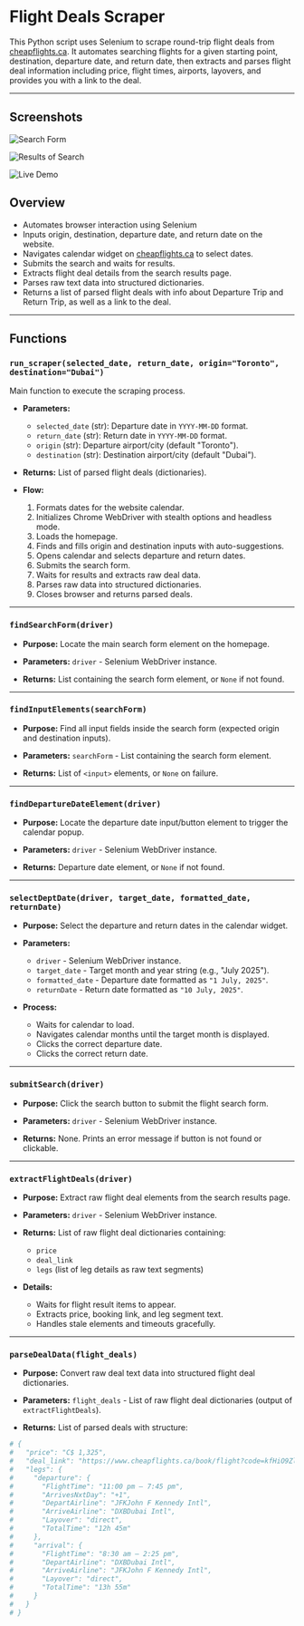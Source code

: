 # Flight Deals Scraper

This Python script uses Selenium to scrape round-trip flight deals from [cheapflights.ca](https://www.cheapflights.ca/). It automates searching flights for a given starting point, destination, departure date, and return date, then extracts and parses flight deal information including price, flight times, airports, layovers, and provides you with a link to the deal.

---

## Screenshots
![Search Form](image.png)

![Results of Search](image-1.png)

![Live Demo](videoDemoEdited-ezgif.com-video-to-gif-converter.gif)

## Overview

- Automates browser interaction using Selenium
- Inputs origin, destination, departure date, and return date on the website.
- Navigates calendar widget on [cheapflights.ca](https://www.cheapflights.ca/) to select dates.
- Submits the search and waits for results.
- Extracts flight deal details from the search results page.
- Parses raw text data into structured dictionaries.
- Returns a list of parsed flight deals with info about Departure Trip and Return Trip, as well as a link to the deal.

---

## Functions

### `run_scraper(selected_date, return_date, origin="Toronto", destination="Dubai")`

Main function to execute the scraping process.

- **Parameters:**
  - `selected_date` (str): Departure date in `YYYY-MM-DD` format.
  - `return_date` (str): Return date in `YYYY-MM-DD` format.
  - `origin` (str): Departure airport/city (default "Toronto").
  - `destination` (str): Destination airport/city (default "Dubai").

- **Returns:** List of parsed flight deals (dictionaries).

- **Flow:**
  1. Formats dates for the website calendar.
  2. Initializes Chrome WebDriver with stealth options and headless mode.
  3. Loads the homepage.
  4. Finds and fills origin and destination inputs with auto-suggestions.
  5. Opens calendar and selects departure and return dates.
  6. Submits the search form.
  7. Waits for results and extracts raw deal data.
  8. Parses raw data into structured dictionaries.
  9. Closes browser and returns parsed deals.

---

### `findSearchForm(driver)`

- **Purpose:** Locate the main search form element on the homepage.

- **Parameters:** `driver` - Selenium WebDriver instance.

- **Returns:** List containing the search form element, or `None` if not found.

---

### `findInputElements(searchForm)`

- **Purpose:** Find all input fields inside the search form (expected origin and destination inputs).

- **Parameters:** `searchForm` - List containing the search form element.

- **Returns:** List of `<input>` elements, or `None` on failure.

---

### `findDepartureDateElement(driver)`

- **Purpose:** Locate the departure date input/button element to trigger the calendar popup.

- **Parameters:** `driver` - Selenium WebDriver instance.

- **Returns:** Departure date element, or `None` if not found.

---

### `selectDeptDate(driver, target_date, formatted_date, returnDate)`

- **Purpose:** Select the departure and return dates in the calendar widget.

- **Parameters:**
  - `driver` - Selenium WebDriver instance.
  - `target_date` - Target month and year string (e.g., "July 2025").
  - `formatted_date` - Departure date formatted as `"1 July, 2025"`.
  - `returnDate` - Return date formatted as `"10 July, 2025"`.

- **Process:**
  - Waits for calendar to load.
  - Navigates calendar months until the target month is displayed.
  - Clicks the correct departure date.
  - Clicks the correct return date.

---

### `submitSearch(driver)`

- **Purpose:** Click the search button to submit the flight search form.

- **Parameters:** `driver` - Selenium WebDriver instance.

- **Returns:** None. Prints an error message if button is not found or clickable.

---

### `extractFlightDeals(driver)`

- **Purpose:** Extract raw flight deal elements from the search results page.

- **Parameters:** `driver` - Selenium WebDriver instance.

- **Returns:** List of raw flight deal dictionaries containing:
  - `price`
  - `deal_link`
  - `legs` (list of leg details as raw text segments)

- **Details:**
  - Waits for flight result items to appear.
  - Extracts price, booking link, and leg segment text.
  - Handles stale elements and timeouts gracefully.

---

### `parseDealData(flight_deals)`

- **Purpose:** Convert raw deal text data into structured flight deal dictionaries.

- **Parameters:** `flight_deals` - List of raw flight deal dictionaries (output of `extractFlightDeals`).

- **Returns:** List of parsed deals with structure:

  
```python
# {
#   "price": "C$ 1,325",
#   "deal_link": "https://www.cheapflights.ca/book/flight?code=kfHiO9Zlst.tYUOhBwwtNbTYwQ_VUUUMA.96956.9629bf90967b6638afcd0c4d3a856def&h=1656983adc02&sub=F-3276301010609040527E0d6192e0ae2&bucket=e&pageOrigin=F..RP.FE.M5",
#   "legs": {
#     "departure": {
#       "FlightTime": "11:00 pm – 7:45 pm",
#       "ArrivesNxtDay": "+1",
#       "DepartAirline": "JFKJohn F Kennedy Intl",
#       "ArriveAirline": "DXBDubai Intl",
#       "Layover": "direct",
#       "TotalTime": "12h 45m"
#     },
#     "arrival": {
#       "FlightTime": "8:30 am – 2:25 pm",
#       "DepartAirline": "DXBDubai Intl",
#       "ArriveAirline": "JFKJohn F Kennedy Intl",
#       "Layover": "direct",
#       "TotalTime": "13h 55m"
#     }
#   }
# }
```
